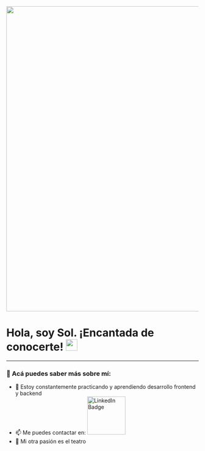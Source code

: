 <div id="header" align="center">
  <img decoding="async" src="https://github.com/user-attachments/assets/f1f03d5c-2b4b-464b-b08a-4d280cd0b4eb" width="800"/>
</div>

<h1>
  Hola, soy Sol. ¡Encantada de conocerte!
  <img decoding="async" src="https://media.giphy.com/media/hvRJCLFzcasrR4ia7z/giphy.gif" width="30px"/>
</h1>

---

### 👋 Acá puedes saber más sobre mí:
* :seedling: Estoy constantemente practicando y aprendiendo desarrollo frontend y backend
* :mailbox: Me puedes contactar en: <a href="https://www.linkedin.com/in/solgagou/">
    <img src="https://img.shields.io/badge/LinkedIn-0077B5?style=for-the-badge&logo=linkedin&logoColor=white" alt="LinkedIn Badge" width="100"/>
  </a>
* :heartbeat: Mi otra pasión es el teatro
